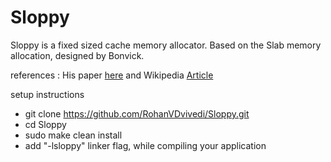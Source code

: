 # Sloppy
Sloppy is a fixed sized cache memory allocator.
Based on the Slab memory allocation, designed by Bonvick.

references : His paper [here](https://pdfs.semanticscholar.org/1acc/3a14da69dd240f2fbc11d00e09610263bdbd.pdf?_ga=2.249523655.1104392717.1591767251-111770065.1590953620) and Wikipedia [Article](https://en.wikipedia.org/wiki/Slab_allocation)

setup instructions
 * git clone https://github.com/RohanVDvivedi/Sloppy.git
 * cd Sloppy
 * sudo make clean install
 * add "-lsloppy" linker flag, while compiling your application